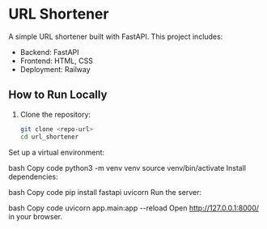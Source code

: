 # URL Shortener

A simple URL shortener built with FastAPI. This project includes:
- Backend: FastAPI
- Frontend: HTML, CSS
- Deployment: Railway

## How to Run Locally
1. Clone the repository:
   ```bash
   git clone <repo-url>
   cd url_shortener
Set up a virtual environment:

bash
Copy code
python3 -m venv venv
source venv/bin/activate
Install dependencies:

bash
Copy code
pip install fastapi uvicorn
Run the server:

bash
Copy code
uvicorn app.main:app --reload
Open http://127.0.0.1:8000/ in your browser.